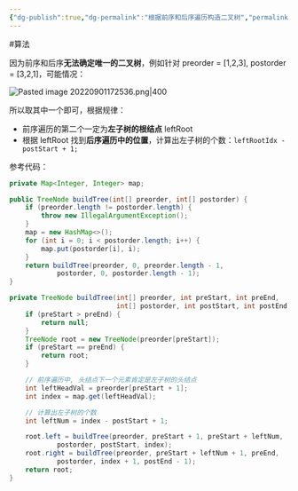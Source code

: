 ```yaml
---
{"dg-publish":true,"dg-permalink":"根据前序和后序遍历构造二叉树","permalink":"/根据前序和后序遍历构造二叉树/","title":"根据前序和后序遍历构造二叉树","tags":["二叉树","构造二叉树"]}
---
```



#算法 

因为前序和后序**无法确定唯一的二叉树**，例如针对 preorder = [1,2,3], postorder = [3,2,1]，可能情况：

![Pasted image 20220901172536.png|400](/img/user/attachments/images/Pasted%20image%2020220901172536.png)

所以取其中一个即可，根据规律：
- 前序遍历的第二个一定为**左子树的根结点** leftRoot
- 根据 leftRoot 找到**后序遍历中的位置**，计算出左子树的个数：`leftRootIdx - postStart + 1;`

参考代码：

```java
private Map<Integer, Integer> map;

public TreeNode buildTree(int[] preorder, int[] postorder) {
	if (preorder.length != postorder.length) {
		throw new IllegalArgumentException();
	}
	map = new HashMap<>();
	for (int i = 0; i < postorder.length; i++) {
		map.put(postorder[i], i);
	}
	return buildTree(preorder, 0, preorder.length - 1,
			postorder, 0, postorder.length - 1);
}

private TreeNode buildTree(int[] preorder, int preStart, int preEnd,
						   int[] postorder, int postStart, int postEnd) {
	if (preStart > preEnd) {
		return null;
	}
	TreeNode root = new TreeNode(preorder[preStart]);
	if (preStart == preEnd) {
		return root;
	}

	// 前序遍历中, 头结点下一个元素肯定是左子树的头结点
	int leftHeadVal = preorder[preStart + 1];
	int index = map.get(leftHeadVal);

	// 计算出左子树的个数
	int leftNum = index - postStart + 1;

	root.left = buildTree(preorder, preStart + 1, preStart + leftNum,
			postorder, postStart, index);
	root.right = buildTree(preorder, preStart + leftNum + 1, preEnd,
			postorder, index + 1, postEnd - 1);
	return root;
}
```